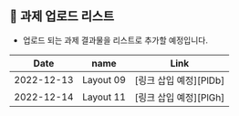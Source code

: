 ## 🔰 과제 업로드 리스트 

- 업로드 되는 과제 결과물을 리스트로 추가할 예정입니다.


|    Date    |   name    |         Link          |
| ---------- | --------- | --------------------- |
| 2022-12-13 | Layout 09 | [링크 삽입 예정][PlDb] |
| 2022-12-14 | Layout 11 | [링크 삽입 예정][PlGh] |
